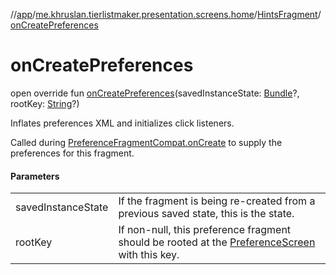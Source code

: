 //[app](../../../index.md)/[me.khruslan.tierlistmaker.presentation.screens.home](../index.md)/[HintsFragment](index.md)/[onCreatePreferences](on-create-preferences.md)

# onCreatePreferences

open override fun [onCreatePreferences](on-create-preferences.md)(savedInstanceState: [Bundle](https://developer.android.com/reference/kotlin/android/os/Bundle.html)?, rootKey: [String](https://kotlinlang.org/api/latest/jvm/stdlib/kotlin/-string/index.html)?)

Inflates preferences XML and initializes click listeners.

Called during [PreferenceFragmentCompat.onCreate](https://developer.android.com/reference/kotlin/androidx/preference/PreferenceFragmentCompat.html#oncreate) to supply the preferences for this fragment.

#### Parameters

| | |
|---|---|
| savedInstanceState | If the fragment is being re-created from a previous saved state, this is the state. |
| rootKey | If non-null, this preference fragment should be rooted at the [PreferenceScreen](https://developer.android.com/reference/kotlin/androidx/preference/PreferenceScreen.html) with this key. |
